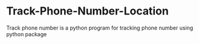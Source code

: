 # Track-Phone-Number-Location
Track phone number is a python program for tracking phone number using python package
